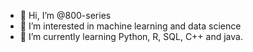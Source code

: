 - 👋 Hi, I’m @800-series
- 👀 I’m interested in machine learning and data science 
- 🌱 I’m currently learning Python, R, SQL, C++ and java. 

<!---
800-series/800-series is a ✨ special ✨ repository because its `README.md` (this file) appears on your GitHub profile.
You can click the Preview link to take a look at your changes.
--->
